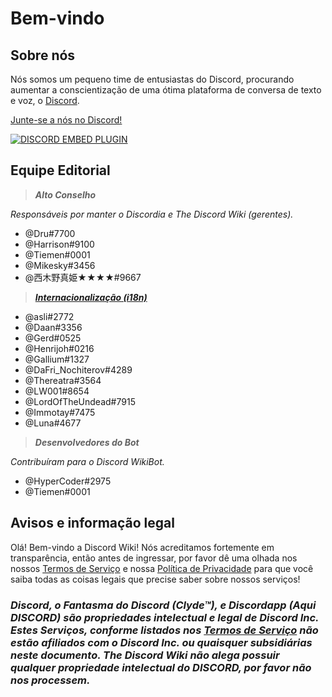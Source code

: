 <!-- TITLE: Português - Início -->
<!-- SUBTITLE: Bem-vindo a Discord Wiki! -->
 
# Bem-vindo
## Sobre nós
 
Nós somos um pequeno time de entusiastas do Discord, procurando aumentar a conscientização de uma ótima plataforma de conversa de texto e voz, o [Discord](https://discordapp.com).
 
[Junte-se a nós no Discord!](https://discord.gg/ZRJ9Ghh)
 
<a href="https://discord.gg/ZRJ9Ghh">![DISCORD EMBED PLUGIN](https://discordapp.com/api/guilds/367460196148183040/widget.png?style=banner2)</a>
 
## Equipe Editorial
> ***Alto Conselho***
 
*Responsáveis por manter o Discordia e The Discord Wiki (gerentes).*
* @Dru#7700
* @Harrison#9100
* @Tiemen#0001
* @Mikesky#3456
* @西木野真姫★★★★#9667
 
> ***[Internacionalização (i18n)](/pt/traducoes)***
 
* @asli#2772
* @Daan#3356
* @Gerd#0525
* @Henrijoh#0216
* @Gallium#1327
* @DaFri_Nochiterov#4289
* @Thereatra#3564
* @LW001#8654
* @LordOfTheUndead#7915
* @Immotay#7475
* @Luna#4677
 
> ***Desenvolvedores do Bot***
 
*Contribuíram para o Discord WikiBot.*
* @HyperCoder#2975
* @Tiemen#0001
 
## Avisos e informação legal
Olá! Bem-vindo a Discord Wiki! Nós acreditamos fortemente em transparência, então antes de ingressar, por favor dê uma olhada nos nossos [Termos de Serviço](/pt/termos) e nossa [Política de Privacidade](/pt/privacidade) para que você saiba todas as coisas legais que precise saber sobre nossos serviços!
 
### ***Discord, o Fantasma do Discord (Clyde™), e Discordapp (Aqui DISCORD) são propriedades intelectual e legal de Discord Inc. Estes Serviços, conforme listados nos [Termos de Serviço](/pt/termos) não estão afiliados com o Discord Inc. ou quaisquer subsidiárias neste documento. The Discord Wiki não alega possuir qualquer propriedade intelectual do DISCORD, por favor não nos processem.***
